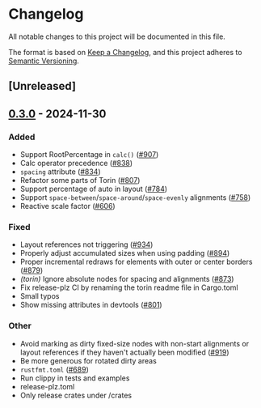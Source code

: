 # Changelog

All notable changes to this project will be documented in this file.

The format is based on [Keep a Changelog](https://keepachangelog.com/en/1.0.0/),
and this project adheres to [Semantic Versioning](https://semver.org/spec/v2.0.0.html).

## [Unreleased]

## [0.3.0](https://github.com/RobertasJ/freya/compare/torin-v0.2.0...torin-v0.3.0) - 2024-11-30

### Added

- Support RootPercentage in `calc()` ([#907](https://github.com/RobertasJ/freya/pull/907))
- Calc operator precedence ([#838](https://github.com/RobertasJ/freya/pull/838))
- `spacing` attribute ([#834](https://github.com/RobertasJ/freya/pull/834))
- Refactor some parts of Torin ([#807](https://github.com/RobertasJ/freya/pull/807))
- Support percentage of auto in layout ([#784](https://github.com/RobertasJ/freya/pull/784))
- Support `space-between`/`space-around`/`space-evenly` alignments ([#758](https://github.com/RobertasJ/freya/pull/758))
- Reactive scale factor ([#606](https://github.com/RobertasJ/freya/pull/606))

### Fixed

- Layout references not triggering ([#934](https://github.com/RobertasJ/freya/pull/934))
- Properly adjust accumulated sizes when using padding ([#894](https://github.com/RobertasJ/freya/pull/894))
- Proper incremental redraws for elements with outer or center borders ([#879](https://github.com/RobertasJ/freya/pull/879))
- *(torin)* Ignore absolute nodes for spacing and alignments ([#873](https://github.com/RobertasJ/freya/pull/873))
- Fix release-plz CI by renaming the torin readme file in Cargo.toml
- Small typos
- Show missing attributes in devtools ([#801](https://github.com/RobertasJ/freya/pull/801))

### Other

- Avoid marking as dirty fixed-size nodes with non-start alignments or layout references if they haven't actually been modified ([#919](https://github.com/RobertasJ/freya/pull/919))
- Be more generous for rotated dirty areas
- `rustfmt.toml` ([#689](https://github.com/RobertasJ/freya/pull/689))
- Run clippy in tests and examples
- release-plz.toml
- Only release crates under /crates
